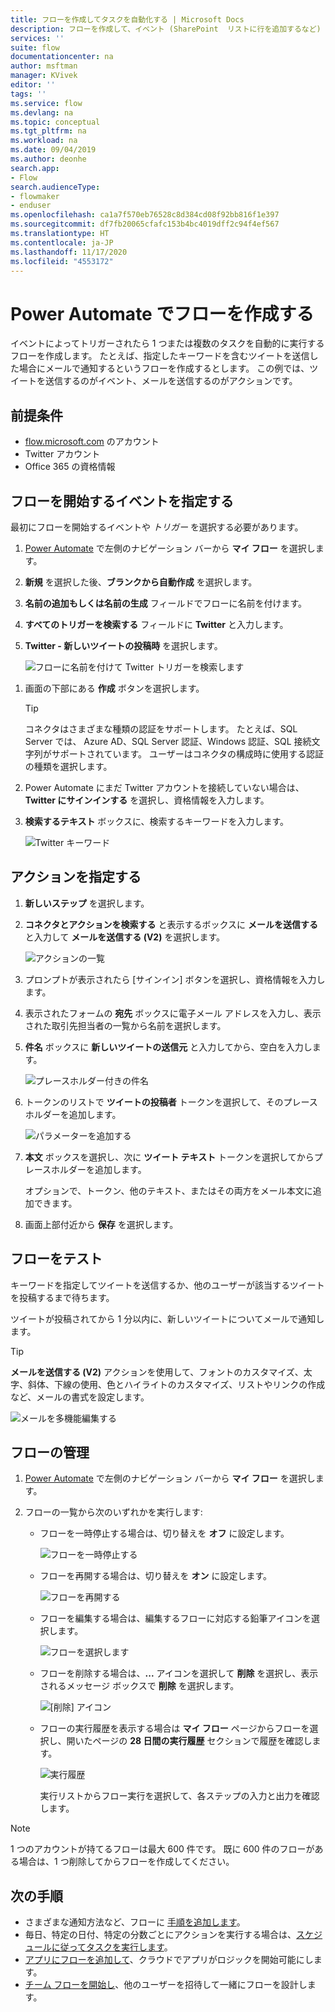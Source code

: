 ```yaml
---
title: フローを作成してタスクを自動化する | Microsoft Docs
description: フローを作成して、イベント (SharePoint  リストに行を追加するなど) が発生したときに 1 つ以上のアクション (メールの送信など) を自動的に実行します。
services: ''
suite: flow
documentationcenter: na
author: msftman
manager: KVivek
editor: ''
tags: ''
ms.service: flow
ms.devlang: na
ms.topic: conceptual
ms.tgt_pltfrm: na
ms.workload: na
ms.date: 09/04/2019
ms.author: deonhe
search.app:
- Flow
search.audienceType:
- flowmaker
- enduser
ms.openlocfilehash: ca1a7f570eb76528c8d384cd08f92bb816f1e397
ms.sourcegitcommit: df7fb20065cfafc153b4bc4019dff2c94f4ef567
ms.translationtype: HT
ms.contentlocale: ja-JP
ms.lasthandoff: 11/17/2020
ms.locfileid: "4553172"
---
```

# <a name="create-a-flow-in-power-automate"></a>Power Automate でフローを作成する

イベントによってトリガーされたら 1 つまたは複数のタスクを自動的に実行するフローを作成します。 たとえば、指定したキーワードを含むツイートを送信した場合にメールで通知するというフローを作成するとします。 この例では、ツイートを送信するのがイベント、メールを送信するのがアクションです。

## <a name="prerequisites"></a>前提条件

* [flow.microsoft.com](https://flow.microsoft.com) のアカウント
* Twitter アカウント
* Office 365 の資格情報

## <a name="specify-an-event-to-start-the-flow"></a>フローを開始するイベントを指定する

最初にフローを開始するイベントや *トリガー* を選択する必要があります。

1. [Power Automate](https://flow.microsoft.com) で左側のナビゲーション バーから **マイ フロー** を選択します。

1. **新規** を選択した後、**ブランクから自動作成** を選択します。 

    <!-- ![Flows option in the left navigation bar](./media/get-started-logic-flow/create-logic-flow.png) -->

1. **名前の追加もしくは名前の生成** フィールドでフローに名前を付けます。

1. **すべてのトリガーを検索する** フィールドに **Twitter** と入力します。

1. **Twitter - 新しいツイートの投稿時** を選択します。

   ![フローに名前を付けて Twitter トリガーを検索します](./media/get-started-logic-flow/name-search-trigger.png)


<!-- 1. Select the **Search hundreds of connectors and triggers** box at the bottom of the screen, enter **Twitter** in the box that says **Search all connectors and triggers**, and then select **Twitter - When a new tweet is posted**.

    ![Twitter event](./media/get-started-logic-flow/twitter-search.png) -->

1. 画面の下部にある **作成** ボタンを選択します。


   >[!TIP]
   >コネクタはさまざまな種類の認証をサポートします。 たとえば、SQL Server では、 Azure AD、SQL Server 認証、Windows 認証、SQL 接続文字列がサポートされています。 ユーザーはコネクタの構成時に使用する認証の種類を選択します。

1. Power Automate にまだ Twitter アカウントを接続していない場合は、**Twitter にサインインする** を選択し、資格情報を入力します。

1. **検索するテキスト** ボックスに、検索するキーワードを入力します。

    ![Twitter キーワード](./media/get-started-logic-flow/twitter-keyword.png)

## <a name="specify-an-action"></a>アクションを指定する

1. **新しいステップ** を選択します。

    <!-- ![Add action](./media/get-started-logic-flow/add-action-icon.png) -->

1. **コネクタとアクションを検索する** と表示するボックスに **メールを送信する** と入力して **メールを送信する (V2)** を選択します。

    ![アクションの一覧](./media/get-started-logic-flow/send-email.png)

1. プロンプトが表示されたら [サインイン] ボタンを選択し、資格情報を入力します。

1. 表示されたフォームの **宛先** ボックスに電子メール アドレスを入力し、表示された取引先担当者の一覧から名前を選択します。

1. **件名** ボックスに **新しいツイートの送信元** と入力してから、空白を入力します。

    ![プレースホルダー付きの件名](./media/get-started-logic-flow/message-token.png)
1. トークンのリストで **ツイートの投稿者** トークンを選択して、そのプレースホルダーを追加します。

    ![パラメーターを追加する](./media/get-started-logic-flow/add-parameter.png)
1. **本文** ボックスを選択し、次に **ツイート テキスト** トークンを選択してからプレースホルダーを追加します。

   オプションで、トークン、他のテキスト、またはその両方をメール本文に追加できます。
1. 画面上部付近から **保存** を選択します。

    <!-- ![Select the Create flow button](./media/get-started-logic-flow/create-button.png) -->
<!-- 1. Select **Done** to update the list of flows.

     ![Select the done button](./media/get-started-logic-flow/done-button.png) -->

## <a name="test-your-flow"></a>フローをテスト

キーワードを指定してツイートを送信するか、他のユーザーが該当するツイートを投稿するまで待ちます。

ツイートが投稿されてから 1 分以内に、新しいツイートについてメールで通知します。

> [!TIP]
> **メールを送信する (V2)** アクションを使用して、フォントのカスタマイズ、太字、斜体、下線の使用、色とハイライトのカスタマイズ、リストやリンクの作成など、メールの書式を設定します。

![メールを多機能編集する](media/get-started-logic-flow/email-rich-text.png)

## <a name="manage-a-flow"></a>フローの管理

1. [Power Automate](https://flow.microsoft.com) で左側のナビゲーション バーから **マイ フロー** を選択します。
1. フローの一覧から次のいずれかを実行します:

   * フローを一時停止する場合は、切り替えを **オフ** に設定します。

       ![フローを一時停止する](./media/get-started-logic-flow/pause-flow.png)
   * フローを再開する場合は、切り替えを **オン** に設定します。

       ![フローを再開する](./media/get-started-logic-flow/resume-flow.png)
   * フローを編集する場合は、編集するフローに対応する鉛筆アイコンを選択します。

       ![フローを選択します](./media/get-started-logic-flow/select-flow.png)
   * フローを削除する場合は、**...** アイコンを選択して **削除** を選択し、表示されるメッセージ ボックスで **削除** を選択します。

       ![[削除] アイコン](./media/get-started-logic-flow/delete-icon.png)
   * フローの実行履歴を表示する場合は **マイ フロー** ページからフローを選択し、開いたページの **28 日間の実行履歴** セクションで履歴を確認します。

       ![実行履歴](./media/get-started-logic-flow/run-history.png)

     実行リストからフロー実行を選択して、各ステップの入力と出力を確認します。

> [!NOTE]
> 1 つのアカウントが持てるフローは最大 600 件です。 既に 600 件のフローがある場合は、1 つ削除してからフローを作成してください。
>
>

## <a name="next-steps"></a>次の手順

* さまざまな通知方法など、フローに [手順を追加します](multi-step-logic-flow.md)。
* 毎日、特定の日付、特定の分数ごとにアクションを実行する場合は、[スケジュールに従ってタスクを実行します](run-scheduled-tasks.md)。
* [アプリにフローを追加して](https://powerapps.microsoft.com/tutorials/using-logic-flows/)、クラウドでアプリがロジックを開始可能にします。
* [チーム フローを開始し](create-team-flows.md)、他のユーザーを招待して一緒にフローを設計します。
